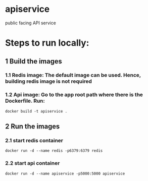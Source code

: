 # apiservice
public facing API service


# Steps to run locally:
## 1 Build the images
### 1.1 Redis image: The default image can be used. Hence, building redis image is not required

### 1.2 Api image: Go to the app root path where there is the Dockerfile. Run: 
    docker build -t apiservice .

## 2 Run the images
### 2.1 start redis container 
    docker run -d --name redis -p6379:6379 redis
### 2.2 start api container
    docker run -d --name apiservice -p5000:5000 apiservice
